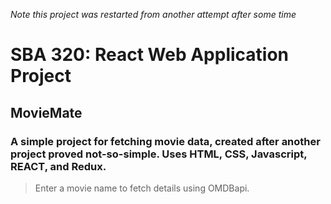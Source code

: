 *Note this project was restarted from another attempt after some time*

<h1>SBA 320: React Web Application Project</h1>
<h2>MovieMate</h2>
<h3>A simple project for fetching movie data, created after another project proved not-so-simple. Uses HTML, CSS, Javascript, REACT, and Redux.</h3>


> Enter a movie name to fetch details using OMDBapi.